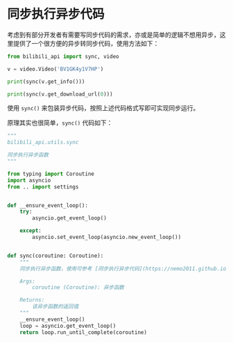 # 同步执行异步代码

考虑到有部分开发者有需要写同步代码的需求，亦或是简单的逻辑不想用异步，这里提供了一个很方便的异步转同步代码，使用方法如下：

```python
from bilibili_api import sync, video

v = video.Video('BV1GK4y1V7HP')

print(sync(v.get_info()))

print(sync(v.get_download_url(0)))
```

使用 `sync()` 来包装异步代码，按照上述代码格式写即可实现同步运行。

原理其实也很简单，`sync()` 代码如下：

```python
"""
bilibili_api.utils.sync

同步执行异步函数
"""

from typing import Coroutine
import asyncio
from .. import settings


def __ensure_event_loop():
    try:
        asyncio.get_event_loop()

    except:
        asyncio.set_event_loop(asyncio.new_event_loop())


def sync(coroutine: Coroutine):
    """
    同步执行异步函数，使用可参考 [同步执行异步代码](https://nemo2011.github.io/bilibili-api/#/sync-executor)

    Args:
        coroutine (Coroutine): 异步函数

    Returns:
        该异步函数的返回值
    """
    __ensure_event_loop()
    loop = asyncio.get_event_loop()
    return loop.run_until_complete(coroutine)
```
